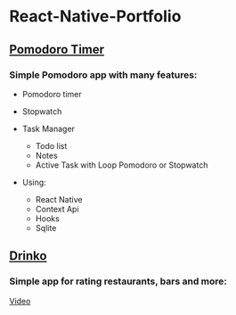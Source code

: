 
# React-Native-Portfolio

## [Pomodoro Timer](https://github.com/carneirodee/pomodoroTimer)
  ### Simple Pomodoro app with many features:
  - Pomodoro timer
 -  Stopwatch
 - Task Manager
	 - Todo list
	 - Notes
	 - Active Task with Loop Pomodoro or Stopwatch
	 
  - Using:
	  - React Native
	  - Context Api
	  - Hooks
	  - Sqlite
  
  ## [Drinko](https://github.com/carneirodee/drinko)
  ### Simple app for rating restaurants, bars and more:
  
[Video](%28https://www.youtube.com/watch?v=rcuEJKUNsJQ%29)
  



      
